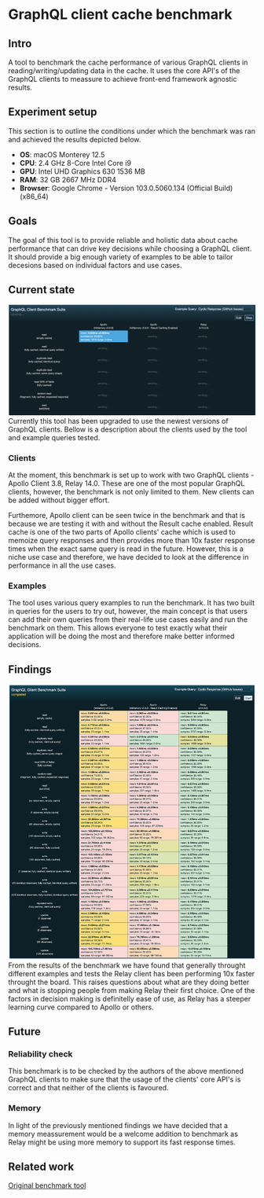 # GraphQL client cache benchmark
## Intro
A tool to benchmark the cache performance of various GraphQL clients in reading/writing/updating data in the cache. It uses the core API's of the GraphQL clients to meassure to achieve front-end framework agnostic results.

## Experiment setup
This section is to outline the conditions under which the benchmark was ran and achieved the results depicted below.
- **OS**: macOS Monterey 12.5
- **CPU**: 2.4 GHz 8-Core Intel Core i9
- **GPU**: Intel UHD Graphics 630 1536 MB
- **RAM**: 32 GB 2667 MHz DDR4
- **Browser**: Google Chrome  - Version 103.0.5060.134 (Official Build) (x86_64)
## Goals
The goal of this tool is to provide reliable and holistic data about cache performance that can drive key decisions while choosing a GraphQL client. It should provide a big enough variety of examples to be able to tailor decesions based on individual factors and use cases.

## Current state
![Current benchmark tool interface](./interface.png "Current benchmark tool interface") 
Currently this tool has been upgraded to use the newest versions of GraphQL clients. Bellow is a description about the clients used by the tool and example queries tested.
### Clients
At the moment, this benchmark is set up to work with two GraphQL clients - Apollo Client 3.8, Relay 14.0. These are one of the most popular GraphQL clients, however, the benchmark is not only limited to them. New clients can be added without bigger effort. 

Furthemore, Apollo client can be seen twice in the benchmark and that is because we are testing it with and without the Result cache enabled. Result cache is one of the two parts of Apollo clients' cache which is used to memoize query responses and then provides more than 10x faster response times when the exact same query is read in the future. However, this is a niche use case and therefore, we have decided to look at the difference in performance in all the use cases.

### Examples
The tool uses various query examples to run the benchmark. It has two built in queries for the users to try out, however, the main concept is that users can add their own queries from their real-life use cases easily and run the benchmark on them. This allows everyone to test exactly what their application will be doing the most and therefore make better informed decisions.

## Findings
![Benchmark results](./results.png "Benchamrk results") 
From the results of the benchmark we have found that generally throught different examples and tests the Relay client has been performing 10x faster throught the board. This raises questions about what are they doing better and what is stopping people from making Relay their first choice. One of the factors in decision making is definitelly ease of use, as Relay has a steeper learning curve compared to Apollo or others.

## Future
### Reliability check
This benchmark is to be checked by the authors of the above mentioned GraphQL clients to make sure that the usage of the clients' core API's is correct and that neither of the clients is favoured.

### Memory
In light of the previously mentioned findings we have decided that a memory meassurement would be a welcome addition to benchmark as Relay might be using more memory to support its fast response times.

## Related work
[Original benchmark tool](https://github.com/convoyinc/graphql-client-benchmarks)
